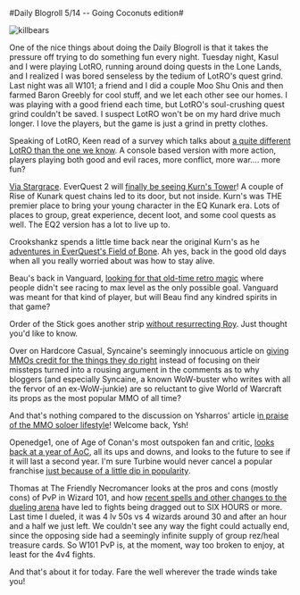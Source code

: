 #Daily Blogroll 5/14 -- Going Coconuts edition#

![killbears](http://westkarana.com/wp-content/uploads/2009/05/killbears.jpg "killbears")

One of the nice things about doing the Daily Blogroll is that it takes the pressure off trying to do something fun every night. Tuesday night, Kasul and I were playing LotRO, running around doing quests in the Lone Lands, and I realized I was bored senseless by the tedium of LotRO's quest grind. Last night was all W101; a friend and I did a couple Moo Shu Onis and then farmed Baron Greebly for cool stuff, and we let each other see our homes. I was playing with a good friend each time, but LotRO's soul-crushing quest grind couldn't be saved. I suspect LotRO won't be on my hard drive much longer. I love the players, but the game is just a grind in pretty clothes.

Speaking of LotRO, Keen read of a survey which talks about [a quite different LotRO than the one we know](http://www.keenandgraev.com/?p=2352). A console based version with more action, players playing both good and evil races, more conflict, more war.... more fun?

[Via Stargrace](http://mmoquests.com/2009/05/14/kurns-tower-to-hit-eq2-finally/). EverQuest 2 will [finally be seeing Kurn's Tower](http://eq2players.station.sony.com/news_archive_content.vm?id=3087§ion=News&locale=en_US)! A couple of Rise of Kunark quest chains led to its door, but not inside. Kurn's was THE premier place to bring your young character in the EQ Kunark era. Lots of places to group, great experience, decent loot, and some cool quests as well. The EQ2 version has a lot to live up to.

Crookshankz spends a little time back near the original Kurn's as he [adventures in EverQuest's Field of Bone](http://thegaminggoob.wordpress.com/2009/05/13/eq-yakety-sax-and-2-questions/). Ah yes, back in the good old days when all you really worried about was how to stay alive.

Beau's back in Vanguard, [looking for that old-time retro magic](http://epicdolls.com/beauturkey/?p=1445) where people didn't see racing to max level as the only possible goal. Vanguard was meant for that kind of player, but will Beau find any kindred spirits in that game?

Order of the Stick goes another strip [without resurrecting Roy](http://www.giantitp.com/comics/oots0653.html). Just thought you'd like to know.

Over on Hardcore Casual, Syncaine's seemingly innocuous article on [giving MMOs credit for the things they do right](http://syncaine.wordpress.com/2009/05/13/giving-credit-when-its-due/) instead of focusing on their missteps turned into a rousing argument in the comments as to why bloggers (and especially Syncaine, a known WoW-buster who writes with all the fervor of an ex-WoW-junkie) are so reluctant to give World of Warcraft its props as the most popular MMO of all time?

And that's nothing compared to the discussion on Ysharros' article i[n praise of the MMO soloer lifestyle](http://stylishcorpse.wordpress.com/2009/05/13/never-the-twain-part-2/)! Welcome back, Ysh!

Openedge1, one of Age of Conan's most outspoken fan and critic, [looks back at a year of AoC](http://simple-n-complex.blogspot.com/2009/05/age-of-conan-retrospect.html), all its ups and downs, and looks to the future to see if it will last a second year. I'm sure Turbine would never cancel a popular franchise [just because of a little dip in popularity](http://www.wired.com/gaming/gamingreviews/commentary/games/2005/12/69848).

Thomas at The Friendly Necromancer looks at the pros and cons (mostly cons) of PvP in Wizard 101, and how [recent spells and other changes to the dueling arena](http://thefriendlynecromancer.blogspot.com/2009/05/pvps-dirty-laundry-list.html) have led to fights being dragged out to SIX HOURS or more. Last time I dueled, it was 4 lv 50s vs 4 wizards around 30 and after an hour and a half we just left. We couldn't see any way the fight could actually end, since the opposing side had a seemingly infinite supply of group rez/heal treasure cards. So W101 PvP is, at the moment, way too broken to enjoy, at least for the 4v4 fights.

And that's about it for today. Fare the well wherever the trade winds take you!

